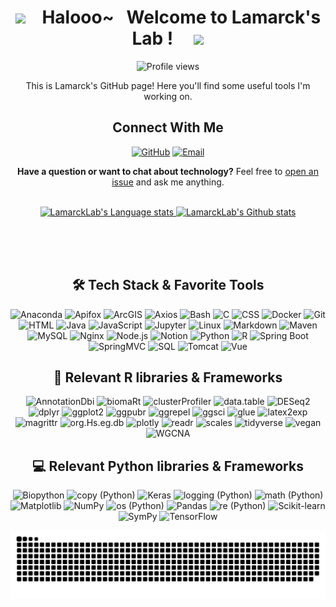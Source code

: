 <div align="center">

  # <img src="https://emojis.slackmojis.com/emojis/images/1531849430/4246/blob-sunglasses.gif?1531849430" width="120"/> &nbsp; &nbsp;Halooo~ &nbsp; Welcome to Lamarck's Lab !  &nbsp; &nbsp; <img src="https://emojis.slackmojis.com/emojis/images/1531849430/4246/blob-sunglasses.gif?1531849430" width="120"/>
  ![Profile views](https://komarev.com/ghpvc/?username=LamarckLab&color=brightgreen)

  This is Lamarck's GitHub page! Here you'll find some useful tools I'm working on.

  ## Connect With Me
  [![GitHub](https://img.shields.io/badge/GitHub-LamarckLab-black?style=flat-square&logo=github)](https://github.com/LamarckLab)
  [![Email](https://img.shields.io/badge/Email-lamarckLab@163.com-red?style=flat-square&logo=gmail)](mailto:lamarckLab@163.com)

  **Have a question or want to chat about technology?** Feel free to [open an issue](https://github.com/LamarckLab/LamarckLab/issues) and ask me anything.

  <br>
  

<!--The best color: gruvbox-->

<div align="center"> 

<a href="https://github.com/LamarckLab/github-readme-stats#gh-dark-mode-only">
<img height=220 src="https://github-readme-stats-git-masterrstaa-rickstaa.vercel.app/api/top-langs/?username=LamarckLab&layout=compact&langs_count=12&hide_border=true&role=owner,collaborator&theme=gruvbox&bg_color=000000#gh-dark-mode-only" alt="LamarckLab's Language stats" />
</a>

<a href="https://github.com/LamarckLab/github-readme-stats#gh-dark-mode-only">
<img height=220 src="https://github-readme-stats-git-masterrstaa-rickstaa.vercel.app/api?username=LamarckLab&show_icons=true&line_height=28&hide_border=true&card_width=347&include_all_commits=true&role=owner,collaborator&rank_icon=percentile&exclude_repo=github-readme-stats&theme=gruvbox&bg_color=000000#gh-dark-mode-only" alt="LamarckLab's Github stats"/>
</a>


<p align="center">
<br>
<img title="" src="https://github-readme-activity-graph.vercel.app/graph?username=LamarckLab&theme=merko"/>
<br>
<img title="" src="https://prv-readme-streak.dpip.lol/?user=LamarckLab&theme=midnight-purple&hide_border=true&stroke=f53b3b"/>  
</p>

</div>


  <h2>🛠️ Tech Stack & Favorite Tools</h2>
    <p>
      <img alt="Anaconda" src="https://img.shields.io/badge/Anaconda-42B029.svg?logo=anaconda&logoColor=white"/>
      <img alt="Apifox" src="https://img.shields.io/badge/Apifox-FF7133.svg?logo=apifox&logoColor=white"/>
      <img alt="ArcGIS" src="https://img.shields.io/badge/ArcGIS-0079C1.svg?logo=arcgis&logoColor=white"/>
      <img alt="Axios" src="https://img.shields.io/badge/Axios-5A29E4.svg?logo=axios&logoColor=white"/>
      <img alt="Bash" src="https://img.shields.io/badge/Bash-121011.svg?logo=gnu-bash&logoColor=white"/>
      <img alt="C" src="https://custom-icon-badges.demolab.com/badge/C-03599C.svg?logo=c-in-hexagon&logoColor=white"/>
      <img alt="CSS" src="https://img.shields.io/badge/CSS-1572B6.svg?logo=css3&logoColor=white"/>
      <img alt="Docker" src="https://img.shields.io/badge/Docker-2496ED.svg?logo=docker&logoColor=white"/>
      <img alt="Git" src="https://img.shields.io/badge/Git-F05033.svg?logo=git&logoColor=white"/>
      <img alt="HTML" src="https://img.shields.io/badge/HTML-E34F26.svg?logo=html5&logoColor=white"/>
      <img alt="Java" src="https://custom-icon-badges.demolab.com/badge/Java-007396.svg?logo=java&logoColor=white"/>
      <img alt="JavaScript" src="https://img.shields.io/badge/JavaScript-F7DF1E.svg?logo=javascript&logoColor=black"/>
      <img alt="Jupyter" src="https://img.shields.io/badge/Jupyter-F37626.svg?logo=Jupyter&logoColor=white"/>
      <img alt="Linux" src="https://img.shields.io/badge/Linux-FCC624.svg?logo=linux&logoColor=black"/>
      <img alt="Markdown" src="https://img.shields.io/badge/Markdown-000000.svg?logo=markdown&logoColor=white"/>
      <img alt="Maven" src="https://img.shields.io/badge/Maven-C71A36.svg?logo=apache-maven&logoColor=white"/>
      <img alt="MySQL" src="https://img.shields.io/badge/MySQL-005C84.svg?logo=mysql&logoColor=white"/>
      <img alt="Nginx" src="https://img.shields.io/badge/Nginx-009639.svg?logo=nginx&logoColor=white"/>
      <img alt="Node.js" src="https://img.shields.io/badge/Node.js-339933.svg?logo=node.js&logoColor=white"/>
      <img alt="Notion" src="https://img.shields.io/badge/Notion-000000.svg?logo=notion&logoColor=white"/>
      <img alt="Python" src="https://img.shields.io/badge/Python-14354C.svg?logo=python&logoColor=white"/>
      <img alt="R" src="https://img.shields.io/badge/R-276DC3.svg?logo=R&logoColor=white"/>
      <img alt="Spring Boot" src="https://img.shields.io/badge/Spring%20Boot-6DB33F?logo=springboot&logoColor=white"/>
      <img alt="SpringMVC" src="https://img.shields.io/badge/SpringMVC-6DB33F.svg?logo=spring&logoColor=white"/>
      <img alt="SQL" src="https://custom-icon-badges.demolab.com/badge/SQL-025E8C.svg?logo=database&logoColor=white"/>
      <img alt="Tomcat" src="https://img.shields.io/badge/Tomcat-F8DC75.svg?logo=apache-tomcat&logoColor=black"/>
      <img alt="Vue" src="https://img.shields.io/badge/Vue-4FC08D?logo=vue.js&logoColor=white"/>
    </p>

  <h2>🧰 Relevant R libraries & Frameworks</h2>
<p>
  <img alt="AnnotationDbi" src="https://img.shields.io/badge/AnnotationDbi-6A3D9A.svg?logo=r&logoColor=white"/>
  <img alt="biomaRt" src="https://img.shields.io/badge/biomaRt-FF7F00.svg?logo=r&logoColor=white"/>
  <img alt="clusterProfiler" src="https://img.shields.io/badge/clusterProfiler-1B9E77.svg?logo=r&logoColor=white"/>
  <img alt="data.table" src="https://img.shields.io/badge/data.table-D95F02.svg?logo=r&logoColor=white"/>
  <img alt="DESeq2" src="https://img.shields.io/badge/DESeq2-E6AB02.svg?logo=r&logoColor=white"/>
  <img alt="dplyr" src="https://img.shields.io/badge/dplyr-A6761D.svg?logo=r&logoColor=white"/>
  <img alt="ggplot2" src="https://img.shields.io/badge/ggplot2-4C72B0.svg?logo=r&logoColor=white"/>
  <img alt="ggpubr" src="https://img.shields.io/badge/ggpubr-F39C12.svg?logo=r&logoColor=white"/>
  <img alt="ggrepel" src="https://img.shields.io/badge/ggrepel-9B59B6.svg?logo=r&logoColor=white"/>
  <img alt="ggsci" src="https://img.shields.io/badge/ggsci-C0392B.svg?logo=r&logoColor=white"/>
  <img alt="glue" src="https://img.shields.io/badge/glue-16A085.svg?logo=r&logoColor=white"/>
  <img alt="latex2exp" src="https://img.shields.io/badge/latex2exp-2980B9.svg?logo=r&logoColor=white"/>
  <img alt="magrittr" src="https://img.shields.io/badge/magrittr-D81B60.svg?logo=r&logoColor=white"/>
  <img alt="org.Hs.eg.db" src="https://img.shields.io/badge/org.Hs.eg.db-27AE60.svg?logo=r&logoColor=white"/>
  <img alt="plotly" src="https://img.shields.io/badge/plotly-FF6F61.svg?logo=plotly&logoColor=white"/>
  <img alt="readr" src="https://img.shields.io/badge/readr-C71585.svg?logo=r&logoColor=white"/>
  <img alt="scales" src="https://img.shields.io/badge/scales-2E86C1.svg?logo=r&logoColor=white"/>
  <img alt="tidyverse" src="https://img.shields.io/badge/tidyverse-D35400.svg?logo=tidyverse&logoColor=white"/>
  <img alt="vegan" src="https://img.shields.io/badge/vegan-1ABC9C.svg?logo=r&logoColor=white"/>
  <img alt="WGCNA" src="https://img.shields.io/badge/WGCNA-34495E.svg?logo=r&logoColor=white"/>
</p>



  <h2>💻 Relevant Python libraries & Frameworks</h2>
<p>
  <img alt="Biopython" src="https://img.shields.io/badge/Biopython-0099FF.svg?logo=python&logoColor=white"/>
  <img alt="copy (Python)" src="https://img.shields.io/badge/copy-FFD43B.svg?logo=python&logoColor=white"/>
  <img alt="Keras" src="https://img.shields.io/badge/Keras-D00000.svg?logo=keras&logoColor=white"/>
  <img alt="logging (Python)" src="https://img.shields.io/badge/logging-4B8BBE.svg?logo=python&logoColor=white"/>
  <img alt="math (Python)" src="https://img.shields.io/badge/math-306998.svg?logo=python&logoColor=white"/>
  <img alt="Matplotlib" src="https://img.shields.io/badge/Matplotlib-007ACC.svg?logo=plotly&logoColor=white"/>
  <img alt="NumPy" src="https://img.shields.io/badge/NumPy-013243.svg?logo=numpy&logoColor=white"/>
  <img alt="os (Python)" src="https://img.shields.io/badge/os-FFE873.svg?logo=python&logoColor=white"/>
  <img alt="Pandas" src="https://img.shields.io/badge/Pandas-150458.svg?logo=pandas&logoColor=white"/>
  <img alt="re (Python)" src="https://img.shields.io/badge/re-646464.svg?logo=python&logoColor=white"/>
  <img alt="Scikit-learn" src="https://img.shields.io/badge/Scikit--learn-F7931E.svg?logo=scikit-learn&logoColor=white"/>
  <img alt="SymPy" src="https://img.shields.io/badge/SymPy-3B5526.svg?logo=sympy&logoColor=white"/>
  <img alt="TensorFlow" src="https://img.shields.io/badge/TensorFlow-FF6F00.svg?logo=tensorflow&logoColor=white"/>
</p>


![](https://raw.githubusercontent.com/platane/snk/output/github-contribution-grid-snake.svg)
</div>
